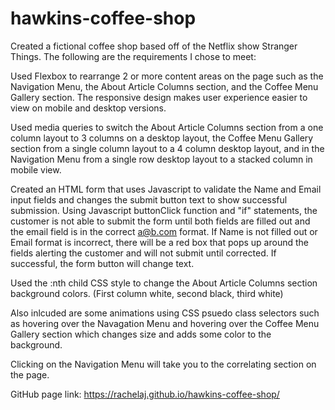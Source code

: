 # hawkins-coffee-shop

Created a fictional coffee shop based off of the Netflix show Stranger Things. The following are the requirements I chose to meet:

Used Flexbox to rearrange 2 or more content areas on the page such as the Navigation Menu, the About Article Columns section, and the Coffee Menu Gallery section. The responsive design makes user experience easier to view on mobile and desktop versions.

Used media queries to switch the About Article Columns section from a one column layout to 3 columns on a desktop layout, the Coffee Menu Gallery section from a single column layout to a 4 column desktop layout, and in the Navigation Menu from a single row desktop layout to a stacked column in mobile view.

Created an HTML form that uses Javascript to validate the Name and Email input fields and changes the submit button text to show successful submission. Using Javascript buttonClick function and "if" statements, the customer is not able to submit the form until both fields are filled out and the email field is in the correct a@b.com format. If Name is not filled out or Email format is incorrect, there will be a red box that pops up around the fields alerting the customer and will not submit until corrected. If successful, the form button will change text.

Used the :nth child CSS style to change the About Article Columns section background colors. (First column white, second black, third white)

Also inlcuded are some animations using CSS psuedo class selectors such as hovering over the Navagation Menu and hovering over the Coffee Menu Gallery section which changes size and adds some color to the background. 

Clicking on the Navigation Menu will take you to the correlating section on the page.

GitHub page link: https://rachelaj.github.io/hawkins-coffee-shop/
